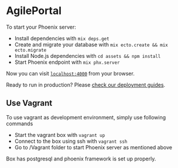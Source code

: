 # AgilePortal

To start your Phoenix server:

  * Install dependencies with `mix deps.get`
  * Create and migrate your database with `mix ecto.create && mix ecto.migrate`
  * Install Node.js dependencies with `cd assets && npm install`
  * Start Phoenix endpoint with `mix phx.server`

Now you can visit [`localhost:4000`](http://localhost:4000) from your browser.

Ready to run in production? Please [check our deployment guides](http://www.phoenixframework.org/docs/deployment).

## Use Vagrant

To use vagrant as development environment, simply use following commands

  * Start the vagrant box with `vagrant up`
  * Connect to the box using ssh with `vagrant ssh`
  * Go to /Vagrant folder to start Phoenix server as mentioned above

Box has postgresql and phoenix framework is set up properly.
